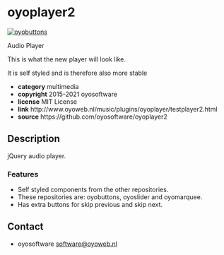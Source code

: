 # oyoplayer2
<a href="http://oyoweb.nl/music/plugins/oyoplayer/testplayer2.html" target="_blank">
  <img src="http://oyosoftware.nl/plugins/oyoplayer/oyoplayer2.jpg" alt="oyobuttons">
</a>
<p>Audio Player</p>
<div>
<p>This is what the new player will look like.</p>
<p>It is self styled and is therefore also more stable</p>
</div>
<ul>
  <li><strong>category</strong> multimedia</li>
  <li><strong>copyright</strong> 2015-2021 oyosoftware </li>
  <li><strong>license</strong> MIT License</li>
  <li><strong>link</strong> http://www.oyoweb.nl/music/plugins/oyoplayer/testplayer2.html</li>
  <li><strong>source</strong> https://github.com/oyosoftware/oyoplayer2</li>
</ul>
<h2>Description</h2>
<p>jQuery audio player.</p>
<h3>Features</h3>
<ul>
  <li>Self styled components from the other repositories.</li>
  <li>These repositories are: oyobuttons, oyoslider and oyomarquee.</li>
  <li>Has extra buttons for skip previous and skip next.</li>
</ul>
<h2>Contact</h2>
<ul>
<li>oyosoftware <a href="mailto:software@oyoweb.nl">software@oyoweb.nl</a></li>
</ul>


